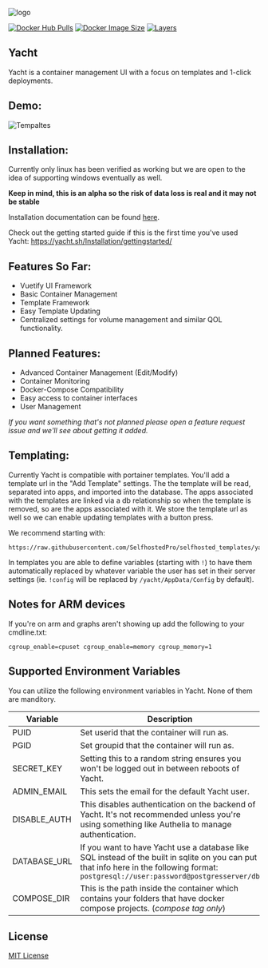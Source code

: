 ![logo](https://raw.githubusercontent.com/SelfhostedPro/Yacht/master/readme_media/Yacht_logo_1_dark.png "templates")

[![Docker Hub Pulls](https://img.shields.io/docker/pulls/selfhostedpro/yacht?color=%2341B883&label=Docker%20Pulls&logo=docker&logoColor=%23403d3d&style=for-the-badge)](https://hub.docker.com/r/selfhostedpro/yacht)
[![Docker Image Size](https://img.shields.io/docker/image-size/selfhostedpro/yacht/vue?color=%2341B883&label=Image%20Size&logo=docker&logoColor=%23403d3d&style=for-the-badge)](https://hub.docker.com/r/selfhostedpro/yacht)
[![Layers](https://img.shields.io/microbadger/layers/selfhostedpro/yacht?color=%2341B883&label=Layers&logo=docker&logoColor=%23403d3d&style=for-the-badge)](https://hub.docker.com/r/selfhostedpro/yacht)

## Yacht
Yacht is a container management UI with a focus on templates and 1-click deployments.

## Demo:
![Tempaltes](https://raw.githubusercontent.com/SelfhostedPro/Yacht/master/readme_media/Yacht-Demo.gif "templates")

## Installation:
Currently only linux has been verified as working but we are open to the idea of supporting windows eventually as well.

**Keep in mind, this is an alpha so the risk of data loss is real and it may not be stable**

Installation documentation can be found [here](https://yacht.sh/Installation/yacht/).

Check out the getting started guide if this is the first time you've used Yacht: https://yacht.sh/Installation/gettingstarted/

## Features So Far:
* Vuetify UI Framework
* Basic Container Management
* Template Framework
* Easy Template Updating
* Centralized settings for volume management and similar QOL functionality.


## Planned Features:
* Advanced Container Management (Edit/Modify)
* Container Monitoring
* Docker-Compose Compatibility
* Easy access to container interfaces
* User Management

*If you want something that's not planned please open a feature request issue and we'll see about getting it added.*

## Templating:
Currently Yacht is compatible with portainer templates. You'll add a template url in the "Add Template" settings. The the template will be read, separated into apps, and imported into the database. The apps associated with the templates are linked via a db relationship so when the template is removed, so are the apps associated with it. We store the template url as well so we can enable updating templates with a button press.

We recommend starting with: 
```
https://raw.githubusercontent.com/SelfhostedPro/selfhosted_templates/yacht/Template/template.json
```

In templates you are able to define variables (starting with `!`) to have them automatically replaced by whatever variable the user has set in their server settings (ie. `!config` will be replaced by `/yacht/AppData/Config` by default). 

## Notes for ARM devices
If you're on arm and graphs aren't showing up add the following to your cmdline.txt:
```
cgroup_enable=cpuset cgroup_enable=memory cgroup_memory=1
```
## Supported Environment Variables
You can utilize the following environment variables in Yacht. None of them are manditory.

| Variable  | Description |
| ------------- | ------------- |
| PUID | Set userid that the container will run as. |
| PGID | Set groupid that the container will run as. |
| SECRET_KEY  | Setting this to a random string ensures you won't be logged out in between reboots of Yacht.  |
| ADMIN_EMAIL  | This sets the email for the default Yacht user.  |
| DISABLE_AUTH  | This disables authentication on the backend of Yacht. It's not recommended unless you're using something like Authelia to manage authentication.  |
| DATABASE_URL | If you want to have Yacht use a database like SQL instead of the built in sqlite on you can put that info here in the following format: `postgresql://user:password@postgresserver/db` |
| COMPOSE_DIR | This is the path inside the container which contains your folders that have docker compose projects. (*compose tag only*)|
## License
[MIT License](LICENSE.md)
